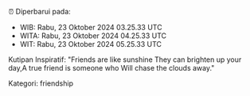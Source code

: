 ⏰ Diperbarui pada:
- WIB: Rabu, 23 Oktober 2024 03.25.33 UTC
- WITA: Rabu, 23 Oktober 2024 04.25.33 UTC
- WIT: Rabu, 23 Oktober 2024 05.25.33 UTC

Kutipan Inspiratif:
"Friends are like sunshine They can brighten up your day,A true friend is someone who Will chase the clouds away."


Kategori: friendship


